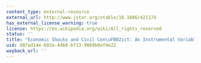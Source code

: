 ```yaml
---
content_type: external-resource
external_url: http://www.jstor.org/stable/10.1086/421174
has_external_license_warning: true
license: https://en.wikipedia.org/wiki/All_rights_reserved
status: ''
title: "Economic Shocks and Civil Con\uFB02ict: An Instrumental Variables Approach"
uid: d07ad14e-603a-4460-bf13-9069b0af4e22
wayback_url: ''
---
```

